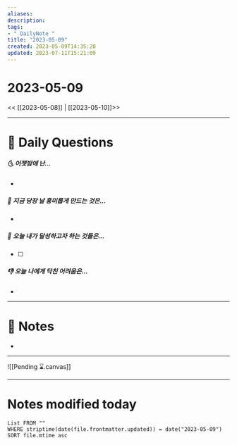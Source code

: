 ```yaml
---
aliases: 
description:
tags:
- " DailyNote "
title: "2023-05-09"
created: 2023-05-09T14:35:20
updated: 2023-07-11T15:21:09
---
```


# 2023-05-09

<< [[2023-05-08]] | [[2023-05-10]]>>

---
# 📅 Daily Questions

##### 🌜 어젯밤에 난...

- 

##### 🙌 지금 당장 날 흥미롭게 만드는 것은...

- 

##### 🚀 오늘 내가 달성하고자 하는 것들은...

- [ ] 

##### 👎 오늘 나에게 닥친 어려움은...

- 

---

# 📝 Notes

- 

___

![[Pending ⌛.canvas]]

---
# Notes modified today

```dataview
List FROM "" 
WHERE striptime(date(file.frontmatter.updated)) = date("2023-05-09") 
SORT file.mtime asc
```
